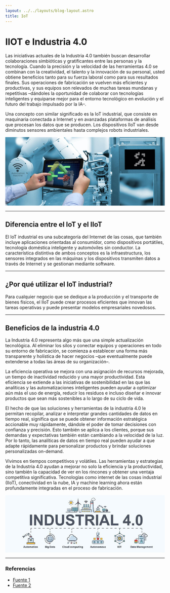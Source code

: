 ```yaml
---
layout: ../../layouts/blog-layout.astro
title: IoT
---
```


# IIOT e Industria 4.0

Las iniciativas actuales de la Industria 4.0 también buscan desarrollar colaboraciones simbióticas y gratificantes entre las personas y la tecnología. Cuando la precisión y la velocidad de las herramientas 4.0 se combinan con la creatividad, el talento y la innovación de su personal, usted obtiene beneficios tanto para su fuerza laboral como para sus resultados finales. Sus operaciones de fabricación se vuelven más eficientes y productivas, y sus equipos son relevados de muchas tareas mundanas y repetitivas –dándoles la oportunidad de colaborar con tecnologías inteligentes y equiparse mejor para el entorno tecnológico en evolución y el futuro del trabajo impulsado por la IA–. 

Una concepto con similar significado es la IoT industrial, que consiste en maquinaria conectada a Internet y en avanzadas plataformas de análisis que procesan los datos que se producen. Los dispositivos IIoT van desde diminutos sensores ambientales hasta complejos robots industriales.

  ![Varios dispositivos interconectados.](../../assets/iot/industry4.jpg)

---

## Diferencia entre el IoT y el IIoT

El IoT industrial es una subcategoría del Internet de las cosas, que también incluye aplicaciones orientadas al consumidor, como dispositivos portátiles, tecnología doméstica inteligente y automóviles sin conductor. La característica distintiva de ambos conceptos es la infraestructura, los sensores integrados en las máquinas y los dispositivos transmiten datos a través de Internet y se gestionan mediante software.

---

## ¿Por qué utilizar el IoT industrial? 

Para cualquier negocio que se dedique a la producción y el transporte de bienes físicos, el IIoT puede crear procesos eficientes que innovan las tareas operativas y puede presentar modelos empresariales novedosos.

---

## Beneficios de la industria 4.0 

La Industria 4.0 representa algo más que una simple actualización tecnológica. Al eliminar los silos y conectar equipos y operaciones en todo su entorno de fabricación, se comienza a establecer una forma más transparente y holística de hacer negocios –que eventualmente puede extenderse a todas las áreas de su organización–.

La eficiencia operativa se mejora con una asignación de recursos mejorada, un tiempo de inactividad reducido y una mayor productividad. Esta eficiencia se extiende a las iniciativas de sostenibilidad en las que las analíticas y las automatizaciones inteligentes pueden ayudar a optimizar aún más el uso de energía, reducir los residuos e incluso diseñar e innovar productos que sean más sostenibles a lo largo de su ciclo de vida.

El hecho de que las soluciones y herramientas de la industria 4.0 le permitan recopilar, analizar e interpretar grandes cantidades de datos en tiempo real, significa que se puede obtener información estratégica accionable muy rápidamente, dándole el poder de tomar decisiones con confianza y precisión. Esto también se aplica a los clientes, porque sus demandas y expectativas también están cambiando a la velocidad de la luz. Por lo tanto, las analíticas de datos en tiempo real pueden ayudar a que adapte rápidamente para personalizar productos y brindar soluciones personalizadas on-demand.

Vivimos en tiempos competitivos y volátiles. Las herramientas y estrategias de la Industria 4.0 ayudan a mejorar no solo la eficiencia y la productividad, sino también la capacidad de ver en los rincones y obtener una ventaja competitiva significativa. Tecnologías como internet de las cosas industrial (IIoT), conectividad en la nube, IA y machine learning ahora están profundamente integradas en el proceso de fabricación. 


![Varios dispositivos interconectados.](../../assets/iot/industry.jpg)

---

### Referencias

- [Fuente 1](https://www.hpe.com/mx/es/what-is/industrial-iot.html)
- [Fuente 2](https://www.sap.com/latinamerica/products/scm/industry-4-0/what-is-industry-4-0.html?url_id=text-lao-404-reclink)
